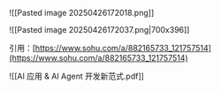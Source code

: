 
![[Pasted image 20250426172018.png]]

![[Pasted image 20250426172037.png|700x396]]


引用：[https://www.sohu.com/a/882165733_121757514](https://www.sohu.com/a/882165733_121757514)

![[AI 应用 & AI Agent 开发新范式.pdf]]